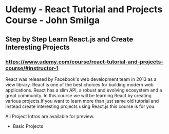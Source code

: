 # Udemy - React Tutorial and Projects Course - John Smilga

## Step by Step Learn React.js and Create Interesting Projects 

### https://www.udemy.com/course/react-tutorial-and-projects-course/#instructor-1

React was released by Facebook's web development team in 2013 as a view library. React is one of the best choices for building modern web applications. React has a slim API, a robust and evolving ecosystem and a great community. In this course we will be learning React by creating various projects.If you want to learn more than just same old tutorial and instead create interesting projects using React.js this course is for you.

All Project Intros are available for preview.

- Basic Projects
